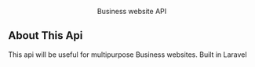 <p align="center">Business website API</p>

<p align="center">

</p>

## About This Api
This api will be useful for multipurpose Business websites. Built in Laravel 